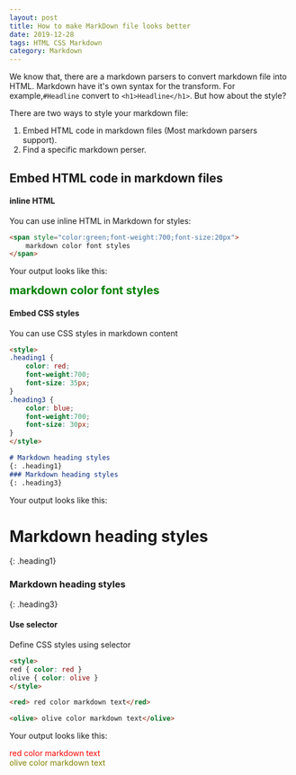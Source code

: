 ```yaml
---
layout: post
title: How to make MarkDown file looks better
date: 2019-12-28
tags: HTML CSS Markdown
category: Markdown
---
```


We know that, there are a markdown parsers to convert markdown file into HTML. Markdown have it's own syntax for the transform. For example,`#Headline` convert to `<h1>Headline</h1>`. But how about the style?

There are two ways to style your markdown file: 
1. Embed HTML code in markdown files (Most markdown parsers support).
2. Find a specific markdown perser.

## Embed HTML code in markdown files

#### inline HTML
You can use inline HTML in Markdown for styles:
```html
<span style="color:green;font-weight:700;font-size:20px">
    markdown color font styles
</span>
```
Your output looks like this:

<span style="color:green;font-weight:700;font-size:20px">
    markdown color font styles
</span>

#### Embed CSS styles
You can use CSS styles in markdown content

``` md
<style>
.heading1 {
    color: red;
    font-weight:700;
    font-size: 35px;
}
.heading3 {
    color: blue;
    font-weight:700;
    font-size: 30px;
}
</style>

# Markdown heading styles 
{: .heading1}
### Markdown heading styles 
{: .heading3}  

```
Your output looks like this:
<style>
.heading1 {
    color: red;
    font-weight:700;
    font-size: 35px;
}
.heading3 {
    color: blue;
    font-weight:700;
    font-size: 30px;
}
</style>
# Markdown heading styles 
{: .heading1}
### Markdown heading styles 
{: .heading3}  

#### Use selector
Define CSS styles using selector

```md
<style>
red { color: red }
olive { color: olive }
</style>

<red> red color markdown text</red>

<olive> olive color markdown text</olive>
```

Your output looks like this:
<style>
red { color: red }
olive { color: olive }
</style>

<red> red color markdown text</red>
<br>
<olive> olive color markdown text</olive>